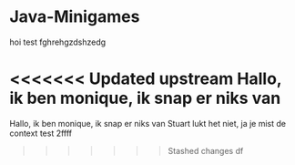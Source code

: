 # Java-Minigames

hoi test
fghrehgzdshzedg

<<<<<<< Updated upstream
Hallo, ik ben monique, ik snap er niks van
=======
Hallo, ik ben monique, ik snap er niks van
Stuart lukt het niet, ja je mist de context
test 2ffff
>>>>>>> Stashed changes
df